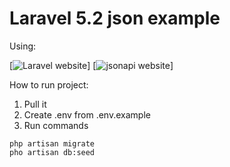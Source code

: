 # Laravel 5.2 json example

Using:

[![Laravel website](http://laravel.com/)]
[![jsonapi website](http://jsonapi.org/)]

How to run project:

1. Pull it
2. Create .env from .env.example
3. Run commands
```
php artisan migrate
pho artisan db:seed
```
